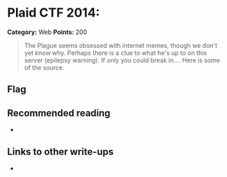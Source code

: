 # Plaid CTF 2014: 

**Category:** Web
**Points:** 200

> The Plague seems obsessed with internet memes, though we don't yet know why. Perhaps there is a clue to what he's up to on this server (epilepsy warning). If only you could break in.... Here is some of the source.

## Flag

## Recommended reading
* <NONE>

## Links to other write-ups
* <NONE>
